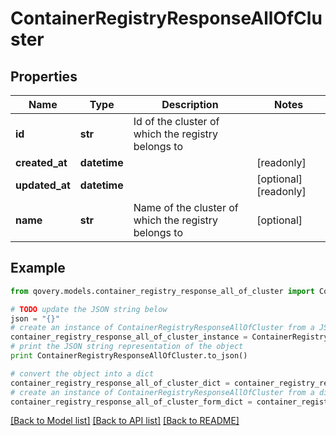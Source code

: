 # ContainerRegistryResponseAllOfCluster


## Properties

Name | Type | Description | Notes
------------ | ------------- | ------------- | -------------
**id** | **str** | Id of the cluster of which the registry belongs to | 
**created_at** | **datetime** |  | [readonly] 
**updated_at** | **datetime** |  | [optional] [readonly] 
**name** | **str** | Name of the cluster of which the registry belongs to | [optional] 

## Example

```python
from qovery.models.container_registry_response_all_of_cluster import ContainerRegistryResponseAllOfCluster

# TODO update the JSON string below
json = "{}"
# create an instance of ContainerRegistryResponseAllOfCluster from a JSON string
container_registry_response_all_of_cluster_instance = ContainerRegistryResponseAllOfCluster.from_json(json)
# print the JSON string representation of the object
print ContainerRegistryResponseAllOfCluster.to_json()

# convert the object into a dict
container_registry_response_all_of_cluster_dict = container_registry_response_all_of_cluster_instance.to_dict()
# create an instance of ContainerRegistryResponseAllOfCluster from a dict
container_registry_response_all_of_cluster_form_dict = container_registry_response_all_of_cluster.from_dict(container_registry_response_all_of_cluster_dict)
```
[[Back to Model list]](../README.md#documentation-for-models) [[Back to API list]](../README.md#documentation-for-api-endpoints) [[Back to README]](../README.md)


